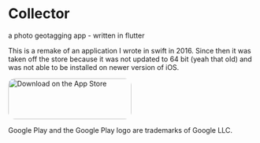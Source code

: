 # Collector 
a photo geotagging app - written in flutter

This is a remake of an application I wrote in swift in 2016. Since then it was taken off the store because it was not updated to 64 bit (yeah that old) and was not able to be installed on newer version of iOS. 

<a href="https://apps.apple.com/us/app/collector-geotag-photos/id1106424851?itsct=apps_box_badge&amp;itscg=30200" style="display: inline-block; overflow: hidden; border-radius: 13px; width: 250px; height: 83px;"><img src="https://tools.applemediaservices.com/api/badges/download-on-the-app-store/black/en-us?size=250x83&amp;releaseDate=1461542400&h=0b0afb667ea62f9108846f6ea8215e75" alt="Download on the App Store" style="border-radius: 13px; width: 250px; height: 83px;"></a>

Google Play and the Google Play logo are trademarks of Google LLC.
